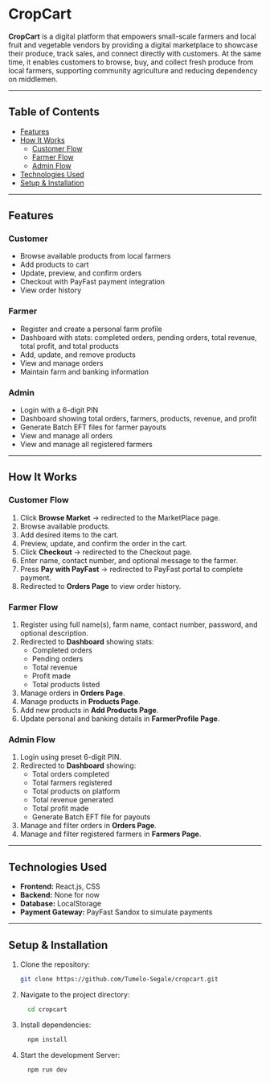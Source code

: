 # CropCart

**CropCart** is a digital platform that empowers small-scale farmers and local fruit and vegetable vendors by providing a digital marketplace to showcase their produce, track sales, and connect directly with customers. At the same time, it enables customers to browse, buy, and collect fresh produce from local farmers, supporting community agriculture and reducing dependency on middlemen.  

---

## Table of Contents

- [Features](#features)  
- [How It Works](#how-it-works)  
  - [Customer Flow](#customer-flow)  
  - [Farmer Flow](#farmer-flow)  
  - [Admin Flow](#admin-flow)  
- [Technologies Used](#technologies-used)  
- [Setup & Installation](#setup--installation)
---

## Features

### Customer
- Browse available products from local farmers  
- Add products to cart  
- Update, preview, and confirm orders  
- Checkout with PayFast payment integration  
- View order history  

### Farmer
- Register and create a personal farm profile  
- Dashboard with stats: completed orders, pending orders, total revenue, total profit, and total products  
- Add, update, and remove products  
- View and manage orders  
- Maintain farm and banking information  

### Admin
- Login with a 6-digit PIN  
- Dashboard showing total orders, farmers, products, revenue, and profit  
- Generate Batch EFT files for farmer payouts  
- View and manage all orders  
- View and manage all registered farmers  

---

## How It Works

### Customer Flow
1. Click **Browse Market** → redirected to the MarketPlace page.  
2. Browse available products.  
3. Add desired items to the cart.  
4. Preview, update, and confirm the order in the cart.  
5. Click **Checkout** → redirected to the Checkout page.  
6. Enter name, contact number, and optional message to the farmer.  
7. Press **Pay with PayFast** → redirected to PayFast portal to complete payment.  
8. Redirected to **Orders Page** to view order history.  

### Farmer Flow
1. Register using full name(s), farm name, contact number, password, and optional description.  
2. Redirected to **Dashboard** showing stats:  
   - Completed orders  
   - Pending orders  
   - Total revenue  
   - Profit made  
   - Total products listed  
3. Manage orders in **Orders Page**.  
4. Manage products in **Products Page**.  
5. Add new products in **Add Products Page**.  
6. Update personal and banking details in **FarmerProfile Page**.  

### Admin Flow
1. Login using preset 6-digit PIN.  
2. Redirected to **Dashboard** showing:  
   - Total orders completed  
   - Total farmers registered  
   - Total products on platform  
   - Total revenue generated  
   - Total profit made  
   - Generate Batch EFT file for payouts  
3. Manage and filter orders in **Orders Page**.  
4. Manage and filter registered farmers in **Farmers Page**.  

---

## Technologies Used
- **Frontend:** React.js, CSS  
- **Backend:** None for now
- **Database:** LocalStorage  
- **Payment Gateway:** PayFast Sandox to simulate payments 

---

## Setup & Installation

1. Clone the repository:  
   ```bash
   git clone https://github.com/Tumelo-Segale/cropcart.git
2. Navigate to the project directory:
   ```bash
     cd cropcart
4. Install dependencies:
   ```bash
     npm install
6. Start the development Server:
   ```bash
     npm run dev

